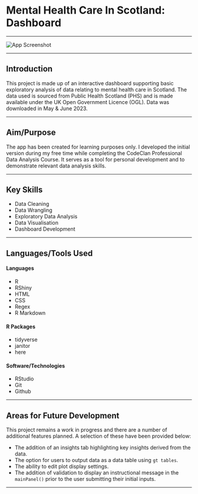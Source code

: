 # Mental Health Care In Scotland: Dashboard
 
------------------------------------------------------------------------

![App Screenshot](/Users/stuartstenhouse/Codeclan/mental_health_care_scotland_dashboard/www/readme_screenshot_a.png)

------------------------------------------------------------------------

## Introduction

This project is made up of an interactive dashboard supporting basic exploratory analysis of data relating to mental health care in Scotland. The data used is sourced from Public Health Scotland (PHS) and is made available under the UK Open Government Licence (OGL). Data was downloaded in May & June 2023.

------------------------------------------------------------------------

## Aim/Purpose

The app has been created for learning purposes only. I developed the initial version during my free time while completing
the CodeClan Professional Data Analysis Course. It serves as a tool for personal development and to demonstrate relevant data analysis skills.

------------------------------------------------------------------------

## Key Skills

- Data Cleaning
- Data Wrangling
- Exploratory Data Analysis
- Data Visualisation
- Dashboard Development

------------------------------------------------------------------------

## Languages/Tools Used

#### Languages

-   R
-   RShiny
-   HTML
-   CSS
-   Regex
-   R Markdown

#### R Packages

-   tidyverse
-   janitor
-   here

#### Software/Technologies

-   RStudio
-   Git
-   Github

------------------------------------------------------------------------

## Areas for Future Development

This project remains a work in progress and there are a number of additional features planned.
A selection of these have been provided below:

- The addition of an insights tab highlighting key insights derived from the data.
- The option for users to output data as a data table using `gt tables`.
- The ability to edit plot display settings.
- The addition of validation to display an instructional message in the `mainPanel()` prior to
the user submitting their initial inputs.

------------------------------------------------------------------------
